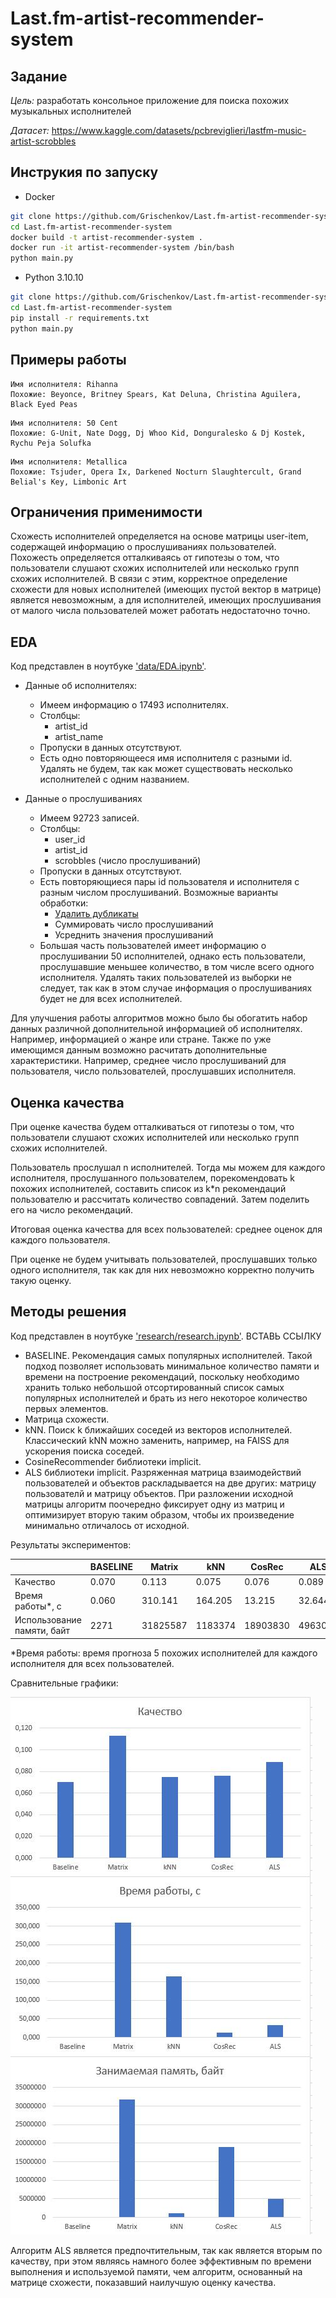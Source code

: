 # Last.fm-artist-recommender-system

## Задание
*Цель:* разработать консольное приложение для поиска похожих музыкальных исполнителей

*Датасет:* https://www.kaggle.com/datasets/pcbreviglieri/lastfm-music-artist-scrobbles

## Инструкия по запуску
+ Docker
```sh
git clone https://github.com/Grischenkov/Last.fm-artist-recommender-system.git
cd Last.fm-artist-recommender-system
docker build -t artist-recommender-system .
docker run -it artist-recommender-system /bin/bash
python main.py
```
+ Python 3.10.10
```sh
git clone https://github.com/Grischenkov/Last.fm-artist-recommender-system.git
cd Last.fm-artist-recommender-system
pip install -r requirements.txt
python main.py
```

## Примеры работы
```
Имя исполнителя: Rihanna
Похожие: Beyonce, Britney Spears, Kat Deluna, Christina Aguilera, Black Eyed Peas
```

```
Имя исполнителя: 50 Cent
Похожие: G-Unit, Nate Dogg, Dj Whoo Kid, Donguralesko & Dj Kostek, Rychu Peja Solufka
```

```
Имя исполнителя: Metallica
Похожие: Tsjuder, Opera Ix, Darkened Nocturn Slaughtercult, Grand Belial's Key, Limbonic Art
```

## Ограничения применимости
Схожесть исполнителей определяется на основе матрицы user-item, содержащей информацию о прослушиваниях пользователей. Похожесть определяется отталкиваясь от гипотезы о том, что пользователи слушают схожих исполнителей или несколько групп схожих исполнителей.
В связи с этим, корректное определение схожести для новых исполнителей (имеющих пустой вектор в матрице) является невозможным, а для исполнителей, имеющих прослушивания от малого числа пользователей может работать недостаточно точно.

## EDA
Код представлен в ноутбуке ['data/EDA.ipynb'](https://github.com/Grischenkov/Last.fm-artist-recommender-system/blob/main/data/EDA.ipynb).

+ Данные об исполнителях:
    + Имеем информацию о 17493 исполнителях.
    + Столбцы:
        + artist_id
        + artist_name
    + Пропуски в данных отсутствуют.
    + Есть одно повторяющееся имя исполнителя с разными id. 
    Удалять не будем, так как может существовать несколько исполнителей с одним названием.

+ Данные о прослушиваниях
    + Имеем 92723 записей.
    + Столбцы:
        + user_id
        + artist_id
        + scrobbles (число прослушиваний)
    + Пропуски в данных отсутствуют.
    + Есть повторяющиеся пары id пользователя и исполнителя с разным числом прослушиваний.
    Возможные варианты обработки:
        + <u>Удалить дубликаты</u>
        + Суммировать число прослушиваний
        + Усреднить значения прослушиваний
    + Большая часть пользователей имеет информацию о прослушивании 50 исполнителей, однако есть пользователи, прослушавшие меньшее количество, в том числе всего одного исполнителя.
    Удалять таких пользователей из выборки не следует, так как в этом случае информация о прослушиваниях будет не для всех исполнителей.

Для улучшения работы алгоритмов можно было бы обогатить набор данных различной дополнительной информацией об исполнителях. Например, информацией о жанре или стране.
Также по уже имеющимся данным возможно расчитать дополнительные характеристики. Например, среднее число прослушиваний для пользователя, число пользователей, прослушавших исполнителя.

## Оценка качества
При оценке качества будем отталкиваться от гипотезы о том, что пользователи слушают схожих исполнителей или несколько групп схожих исполнителей.

Пользователь прослушал n исполнителей. Тогда мы можем для каждого исполнителя, прослушанного пользователем, порекомендовать k похожих исполнителей, составить список из k*n рекомендаций пользователю и рассчитать количество совпадений. Затем поделить его на число рекомендаций.

Итоговая оценка качества для всех пользователей: среднее оценок для каждого пользователя.

При оценке не будем учитывать пользователей, прослушавших только одного исполнителя, так как для них невозможно корректно получить такую оценку.

## Методы решения
Код представлен в ноутбуке ['research/research.ipynb'](https://github.com/Grischenkov/Last.fm-artist-recommender-system/blob/main/research/research.ipynb). ВСТАВЬ ССЫЛКУ

+ BASELINE. Рекомендация самых популярных исполнителей.
Такой подход позволяет использовать минимальное количество памяти и времени на построение рекомендаций, поскольку необходимо хранить только небольшой отсортированный список самых популярных исполнителей и брать из него некоторое количество первых элементов.
+ Матрица схожести.
+ kNN. Поиск k ближайших соседей из векторов исполнителей. Классический kNN можно заменить, например, на FAISS для ускорения поиска соседей.
+ CosineRecommender библиотеки implicit.
+ ALS библиотеки implicit. Разряженная матрица взаимодействий пользователей и объектов раскладывается на две других: матрицу пользователй и матрицу объектов. При разложении исходной матрицы алгоритм поочередно фиксирует одну из матриц и оптимизирует вторую таким образом, чтобы их произведение минимально отличалось от исходной.

Результаты экспериментов:

 |                            | BASELINE | Matrix   | kNN     | CosRec   | ALS     |
 | -------------------------- | -------- | -------- | ------- | -------- | ------- |
 | Качество                   | 0.070    | 0.113    | 0.075   | 0.076    | 0.089   |
 | Время работы*, с            | 0.060    | 310.141  | 164.205 | 13.215   | 32.644  |
 | Использование памяти, байт | 2271     | 31825587 | 1183374 | 18903830 | 4963084 |
 
 *Время работы: время прогноза 5 похожих исполнителей для каждого исполнителя для всех пользователей.

 Сравнительные графики:

 ![Графики](img/charts.jpg?raw=true "Графики")

 Алгоритм ALS является предпочтительным, так как является вторым по качеству, при этом являясь намного более эффективным по времени выполнения и используемой памяти, чем алгоритм, основанный на матрице схожести, показавший наилучшую оценку качества.
